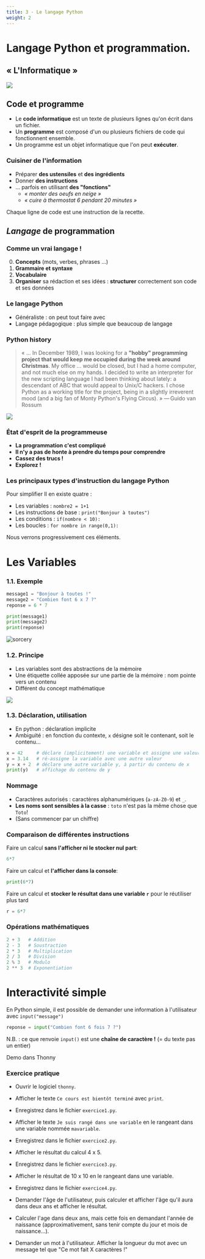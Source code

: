```yaml
---
title: 3 - Le langage Python  
weight: 2
---
```




# Langage Python et programmation.


## « L'Informatique »


![](../../images/python/programmer_job.png)


## Code et programme

- Le **code informatique** est un texte de plusieurs lignes qu'on écrit dans un fichier.
- Un **programme** est composé d'un ou plusieurs fichiers de code qui fonctionnent ensemble.
- Un programme est un objet informatique que l'on peut **exécuter**.



### Cuisiner de l'information

* Préparer **des ustensiles** et **des ingrédients**
* Donner **des instructions**
* ... parfois en utilisant **des "fonctions"**
    * _« monter des oeufs en neige »_
    * _« cuire à thermostat 6 pendant 20 minutes »_

Chaque ligne de code est une instruction de la recette.


## *Langage* de programmation

### Comme un vrai langage !

0. **Concepts** (mots, verbes, phrases ...)
1. **Grammaire et syntaxe**
2. **Vocabulaire**
3. **Organiser** sa rédaction et ses idées : **structurer** correctement son code et ses données

### Le langage Python

- Généraliste : on peut tout faire avec
- Langage pédagogique : plus simple que beaucoup de langage


### Python history

>   « ... In December 1989, I was looking for a **"hobby" programming project that would keep me occupied during the week around Christmas**. My office ... would be closed, but I had a home computer, and not much else on my hands.
>   I decided to write an interpreter for the new scripting language I had been thinking about lately: a descendant of ABC that would appeal to Unix/C hackers.
>   I chose Python as a working title for the project, being in a slightly irreverent mood (and a big fan of Monty Python's Flying Circus). »
> — Guido van Rossum


![](../../images/python/guido.jpg)

### État d'esprit de la programmeuse

- **La programmation c'est compliqué**
- **Il n'y a pas de honte à prendre du temps pour comprendre**
- **Cassez des trucs !**
- **Explorez !**



### Les principaux types d'instruction du langage Python

Pour simplifier Il en existe quatre :
  - Les variables : `nombre2 = 1+1`
  - Les instructions de base : `print("Bonjour à toutes")`
  - Les conditions : `if(nombre < 10):`
  - Les boucles : `for nombre in range(0,1):`

Nous verrons progressivement ces éléments.


# Les Variables

### 1.1. Exemple

```python
message1 = "Bonjour à toutes !"
message2 = "Combien font 6 x 7 ?"
reponse = 6 * 7

print(message1)
print(message2)
print(reponse)
```



![sorcery](../../../../images/python/sorcery.jpg)



### 1.2. Principe

- Les variables sont des abstractions de la mémoire
- Une étiquette collée apposée sur une partie de la mémoire : nom pointe vers un contenu
- Différent du concept mathématique

![](../../../../images/python/memory2.png)



### 1.3. Déclaration, utilisation

- En python : déclaration implicite
- Ambiguité : en fonction du contexte, `x` désigne soit le contenant, soit le contenu...

```python
x = 42     # déclare (implicitement) une variable et assigne une valeur
x = 3.14   # ré-assigne la variable avec une autre valeur
y = x + 2  # déclare une autre variable y, à partir du contenu de x
print(y)   # affichage du contenu de y
```

### Nommage

- Caractères autorisés : caractères alphanumériques (`a-zA-Z0-9`) et `_`.
- **Les noms sont sensibles à la casse** : `toto` n'est pas la même chose que `Toto`!
- (Sans commencer par un chiffre)



### Comparaison de différentes instructions

Faire un calcul **sans l'afficher ni le stocker nul part**:
```python
6*7
```

Faire un calcul et **l'afficher dans la console**:
```python
print(6*7)
```

Faire un calcul et **stocker le résultat dans une variable `r`** pour le réutiliser plus tard
```python
r = 6*7
```



### Opérations mathématiques

```python
2 + 3   # Addition
2 - 3   # Soustraction
2 * 3   # Multiplication
2 / 3   # Division
2 % 3   # Modulo
2 ** 3  # Exponentiation
```


# Interactivité simple

En Python simple, il est possible de demander une information à l'utilisateur
avec `input("message")`

```python
reponse = input("Combien font 6 fois 7 ?")
```

N.B. : ce que renvoie `input()` est une **chaîne de caractère !** (= du texte pas un entier)

Demo dans Thonny

### Exercice pratique

- Ouvrir le logiciel `thonny`.

- Afficher le texte `Ce cours est bientôt terminé` avec `print`.
- Enregistrez dans le fichier `exercice1.py`.

- Afficher le texte `Je suis rangé dans une variable` en le rangeant dans une variable nommée `mavariable`.
- Enregistrez dans le fichier `exercice2.py`.

- Afficher le résultat du calcul 4 x 5.
- Enregistrez dans le fichier `exercice3.py`.

- Afficher le résultat de 10 x 10 en le rangeant dans une variable.
- Enregistrez dans le fichier `exercice4.py`.

- Demander l'âge de l'utilisateur, puis calculer et afficher l'âge qu'il aura dans deux ans et afficher le résultat.

- Calculer l'age dans deux ans, mais cette fois en demandant l'année de naissance (approximativement, sans tenir compte du jour et mois de naissance...).

- Demander un mot à l'utilisateur. Afficher la longueur du mot avec un message tel que "Ce mot fait X caractères !"
